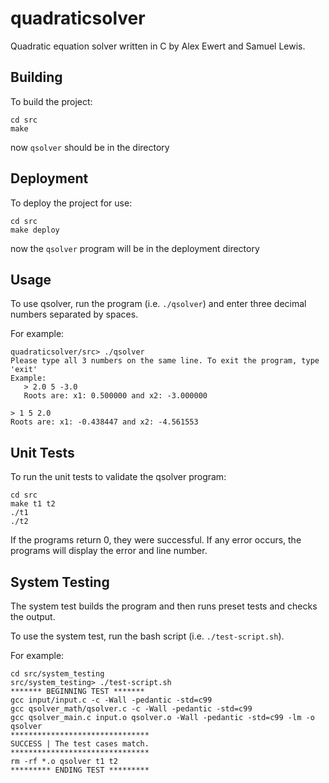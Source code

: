 # quadraticsolver
Quadratic equation solver written in C by Alex Ewert and Samuel Lewis.

## Building
To build the project:
```
cd src
make
```

now `qsolver` should be in the directory

## Deployment
To deploy the project for use:
```
cd src
make deploy
```

now the `qsolver` program will be in the deployment directory

## Usage
To use qsolver, run the program (i.e. `./qsolver`) and enter three decimal numbers separated by spaces. 

For example:
```
quadraticsolver/src> ./qsolver
Please type all 3 numbers on the same line. To exit the program, type 'exit'
Example:
   > 2.0 5 -3.0
   Roots are: x1: 0.500000 and x2: -3.000000

> 1 5 2.0
Roots are: x1: -0.438447 and x2: -4.561553
```

## Unit Tests
To run the unit tests to validate the qsolver program:
```
cd src
make t1 t2
./t1
./t2
```
If the programs return 0, they were successful. If any error occurs, the programs will display the error and line number.

## System Testing
The system test builds the program and then runs preset tests and checks the output.

To use the system test, run the bash script (i.e. `./test-script.sh`).

For example:
```
cd src/system_testing
src/system_testing> ./test-script.sh
******* BEGINNING TEST *******
gcc input/input.c -c -Wall -pedantic -std=c99 
gcc qsolver_math/qsolver.c -c -Wall -pedantic -std=c99
gcc qsolver_main.c input.o qsolver.o -Wall -pedantic -std=c99 -lm -o qsolver
*******************************
SUCCESS | The test cases match.
*******************************
rm -rf *.o qsolver t1 t2
********* ENDING TEST *********
